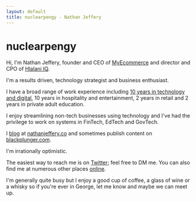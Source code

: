 ```yaml
---
layout: default
title: nuclearpengy - Nathan Jeffery
---
```


<h1>nuclearpengy</h1>
<p>Hi, I'm Nathan Jeffery, founder and CEO of <a href="https://myecommerce.codes" target="_blank">MyEcommerce</a> and director and CPO of <a href="https://hlalani.co.za" target="_blank">Hlalani IQ</a>.</p>
<p>I'm a results driven, technology strategist and business enthusiast.</p>
<p>I have a broad range of work experience including <a href="https://nathanjeffery.co/2014/10/12/ten-years-on-the-web/" target="_blank">10 years in technology and digital</a>, 10 years in hospitality and entertainment, 2 years in retail and 2 years in private adult education.</p>
<p>I enjoy streamlining non-tech businesses using technology and I've had the privilege to work on systems in FinTech, EdTech and GovTech.</p>
<p>I <a href="{{site.baseurl}}/blog/">blog</a> at <a href="https://nathanjeffery.co">nathanjeffery.co</a> and sometimes publish content on <a href="https://blackplunger.com/author/nathan">blackplunger.com</a>.</p>
<p>I'm irrationally optimistic.</p>
<p>The easiest way to reach me is on <a href="https://twitter.com/nuclearpengy" target="_blank">Twitter</a>; feel free to DM me. You can also find me at numerous other places <a href="{{site.baseurl}}/links/">online</a>.</p>
<p>I'm generally quite busy but I enjoy a good cup of coffee, a glass of wine or a whisky so if you're ever in George, let me know and maybe we can meet up.</p>

